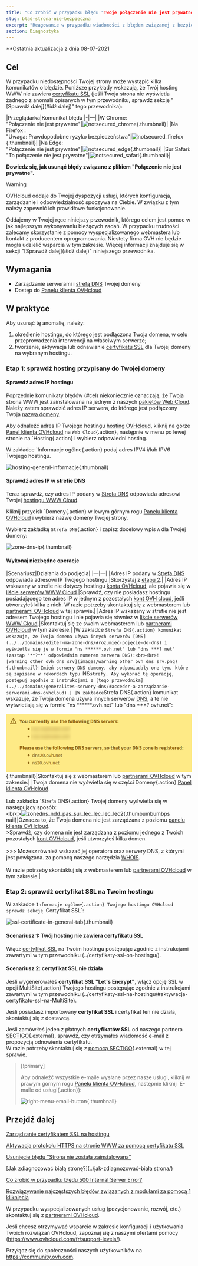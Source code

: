 ```yaml
---
title: "Co zrobić w przypadku błędu "Twoje połączenie nie jest prywatne"?"
slug: blad-strona-nie-bezpieczna
excerpt: "Reagowanie w przypadku wiadomości z błędem związanej z bezpieczeństwem strony"
section: Diagnostyka
---
```


**Ostatnia aktualizacja z dnia 08-07-2021
 
## Cel <a name="cel"></a>

W przypadku niedostępności Twojej strony może wystąpić kilka komunikatów o błędzie. Poniższe przykłady wskazują, że Twój hosting WWW nie zawiera [certyfikatu SSL](../certyfikatów-ssl-na-hostingu/) (jeśli Twoja strona nie wyświetla żadnego z anomalii opisanych w tym przewodniku, sprawdź sekcję "[Sprawdź dalej](#idź dalej)" tego przewodnika): 

|Przeglądarka|Komunikat błędu
|-|—|
|W Chrome:<br>"Połączenie nie jest prywatne"|![notsecured_chrome](images/notsecured_chrome.png){.thumbnail}|
|Na Firefox :<br>"Uwaga: Prawdopodobne ryzyko bezpieczeństwa"|![notsecured_firefox](images/notsecured_firefox.png){.thumbnail}|
|Na Edge:<br>"Połączenie nie jest prywatne"|![notsecured_edge](images/notsecured_edge.png){.thumbnail}|
|Sur Safari:<br>"To połączenie nie jest prywatne"|![notsecured_safari](images/notsecured_safari.png){.thumbnail}|

**Dowiedz się, jak usunąć błędy związane z plikiem "Połączenie nie jest prywatne".**

> [!warning]
>
> OVHcloud oddaje do Twojej dyspozycji usługi, których konfiguracja, zarządzanie i odpowiedzialność spoczywa na Ciebie. W związku z tym należy zapewnić ich prawidłowe funkcjonowanie.
>
> Oddajemy w Twojej ręce niniejszy przewodnik, którego celem jest pomoc w jak najlepszym wykonywaniu bieżących zadań. W przypadku trudności zalecamy skorzystanie z pomocy wyspecjalizowanego webmastera lub kontakt z producentem oprogramowania. Niestety firma OVH nie będzie mogła udzielić wsparcia w tym zakresie. Więcej informacji znajduje się w sekcji "[Sprawdź dalej](#idź dalej)" niniejszego przewodnika.
>

## Wymagania

- Zarządzanie serwerami i [strefą DNS](../.../domains/editer-ma-zone-dns/#rozumie-pojęcie-dns) Twojej domeny
- Dostęp do [Panelu klienta OVHcloud](https://www.ovh.com/auth/?action=gotomanager&from=https://www.ovh.com/fr/&ovhSubsidiary=fr)

## W praktyce

Aby usunąć tę anomalię, należy:

1. określenie hostingu, do którego jest podłączona Twoja domena, w celu przeprowadzenia interwencji na właściwym serwerze;
2. tworzenie, aktywacja lub odnawianie [certyfikatu SSL](../certyfikatów-ssl-na-hostingu/) dla Twojej domeny na wybranym hostingu.

### Etap 1: sprawdź hosting przypisany do Twojej domeny

#### Sprawdź adres IP hostingu

Poprzednie komunikaty błędów (#cel) niekoniecznie oznaczają, że Twoja strona WWW jest zainstalowana na jednym z naszych [pakietów Web Cloud](https://www.ovh.com/fr/hebergement-web/). Należy zatem sprawdzić adres IP serwera, do którego jest podłączony Twoja [nazwa domeny](https://www.ovh.com/fr/domaines/).

Aby odnaleźć adres IP Twojego hostingu [hosting OVHcloud](https://www.ovh.com/fr/hebergement-web/), kliknij na górze [Panel klienta OVHcloud](https://www.ovh.com/auth/?action=gotomanager&from=https://www.ovh.com/fr/&ovhSubsidiary=fr) na `Web Cloud`{.action}, następnie w menu po lewej stronie na `Hosting{.action} i wybierz odpowiedni hosting.

W zakładce `Informacje ogólne{.action} podaj adres IPV4 i/lub IPV6 Twojego hostingu.

![hosting-general-informacje](images/hosting-general-informations.png){.thumbnail}

#### Sprawdź adres IP w strefie DNS

Teraz sprawdź, czy adres IP podany w [Strefa DNS](../../domains/editer-ma-zone-dns/#rozumieć-pojęcie-dns) odpowiada adresowi Twojej [hostingu WWW Cloud](https://www.ovh.com/fr/hebergement-web/).

Kliknij przycisk `Domeny{.action} w lewym górnym rogu [Panelu klienta OVHcloud](https://www.ovh.com/auth/?action=gotomanager&from=https://www.ovh.com/fr/&ovhSubsidiary=fr) i wybierz nazwę domeny Twojej strony.

Wybierz zakładkę `Strefa DNS`{.action} i zapisz docelowy wpis `A` dla Twojej domeny:

![zone-dns-ip](images/zone-dns-ip.png){.thumbnail}

#### Wykonaj niezbędne operacje

|Scenariusz|Działania do podjęcia|
|—|—|
|Adres IP podany w [Strefa DNS](../../domains/editer-ma-zone-dns/) odpowiada adresowi IP Twojego hostingu.|Skorzystaj z [etapu 2](#etape2).|
|Adres IP wskazany w strefie nie dotyczy hostingu [konta OVHcloud](https://www.ovh.com/auth/?action=gotomanager&from=https://www.ovh.com/fr/&ovhSubsidiary=fr), ale pojawia się w [liście serwerów WWW Cloud](../liście-adresów-ip-klastrów-i-hostingów-web/).|Sprawdź, czy nie posiadasz hostingu posiadającego ten adres IP w jednym z pozostałych [kont OVH cloud](https://www.ovh.com/auth/?action=gotomanager&from=https://www.ovh.com/fr/&ovhSubsidiary=fr), jeśli utworzyłeś kilka z nich. W razie potrzeby skontaktuj się z webmasterem lub [partnerami OVHcloud](https://partner.ovhcloud.com/fr/) w tej sprawie.|
|Adres IP wskazany w strefie nie jest adresem Twojego hostingu i nie pojawia się również w [liście serwerów WWW Cloud](../liście-adresów-ip-klastrów-i-hostingów-web/).|Skontaktuj się ze swoim webmasterem lub [partnerami OVHcloud](https://partner.ovhcloud.com/fr/) w tym zakresie.|
|W zakładce `Strefa DNS{.action} komunikat wskazuje, że Twoja domena używa innych serwerów [DNS](../../domains/editer-ma-zone-dns/#rozumieć-pojęcie-do-dns) i wyświetla się je w formie "ns ******.ovh.net" lub "dns ***? net" (zastąp "**?**" odpowiednim numerem serwera DNS):<br><br>![warning_other_ovh_dns_srv](images/warning_other_ovh_dns_srv.png){.thumbnail}|Zmień serwery DNS domeny, aby odpowiadały one tym, które są zapisane w rekordach typu `NS` strefy. Aby wykonać tę operację, postępuj zgodnie z instrukcjami z [tego przewodnika](../../domains/generalites-serwery-dns/#acceder-a-zarządzanie-serwerami-dns-ovhcloud).|
|W zakładce `Strefa DNS{.action} komunikat wskazuje, że Twoja domena używa innych serwerów [DNS](../../domains/editer-ma-zone-dns/#rozumie-pojęcie-de-dns), a te nie wyświetlają się w formie "ns ******.ovh.net" lub "dns ***? ovh.net":<br><br>![warning_external_dns_srv](images/warning_external_dns_srv.png){.thumbnail}|Skontaktuj się z webmasterem lub [partnerami OVHcloud](https://partner.ovhcloud.com/fr/) w tym zakresie.|
|Twoja domena nie wyświetla się w części Domeny\{.action} [Panel klienta OVHcloud](https://www.ovh.com/auth/?action=gotomanager&from=https://www.ovh.com/fr/&ovhSubsidiary=fr).<br><br>Lub zakładka `Strefa DNS{.action} Twojej domeny wyświetla się w następujący sposób:<br><br<>![zonedns_ndd_pas_sur_lec_lec_lec_lec2](images/zonedns_ndd_pas_sur_lec2.png){.thumbumbumbps nail}|Oznacza to, że Twoja domena nie jest zarządzana z poziomu [panelu klienta OVHcloud](https://www.ovh.com/auth/?action=gotomanager&from=https://www.ovh.com/fr/&ovhSubsidiary=fr).<br>>Sprawdź, czy domena nie jest zarządzana z poziomu jednego z Twoich pozostałych [kont OVHcloud](https://www.ovh.com/auth/?action=gotomanager&from=https://www.ovh.com/fr/&ovhSubsidiary=fr), jeśli utworzyłeś kilka domen.<br><br>>>> Możesz również wskazać jej operatora oraz serwery DNS, z którymi jest powiązana. za pomocą naszego narzędzia [WHOIS](https://www.ovh.com/fr/support/outils/check_whois.pl).<br><br>W razie potrzeby skontaktuj się z webmasterem lub [partnerami OVHcloud](https://partner.ovhcloud.com/fr/) w tym zakresie.|

### Etap 2: sprawdź certyfikat SSL na Twoim hostingu <a name="etape2"></a>

W zakładce `Informacje ogólne{.action} Twojego hostingu OVHcloud sprawdź sekcję `Certyfikat SSL`:

![ssl-certificate-in-general-tab](images/ssl-certificate-in-general-tab.png){.thumbnail}

#### Scenariusz 1: Twój hosting nie zawiera certyfikatu SSL

Włącz [certyfikat SSL](https://www.ovh.com/fr/ssl/) na Twoim hostingu postępując zgodnie z instrukcjami zawartymi w tym przewodniku (../certyfikaty-ssl-on-hostingu/).

#### Scenariusz 2: certyfikat SSL nie działa

Jeśli wygenerowałeś **certyfikat SSL "Let's Encrypt"**, włącz opcję SSL w opcji MultiSite{.action} Twojego hostingu postępując zgodnie z instrukcjami zawartymi w tym przewodniku (../certyfikaty-ssl-na-hostingu/#aktywacja-certyfikatu-ssl-na-MultiSite).

Jeśli posiadasz importowany **certyfikat SSL** i certyfikat ten nie działa, skontaktuj się z dostawcą.

Jeśli zamówiłeś jeden z płatnych **certyfikatów SSL** od naszego partnera [SECTIGO](https://sectigo.com/){.external}, sprawdź, czy otrzymałeś wiadomość e-mail z propozycją odnowienia certyfikatu.
<br>W razie potrzeby skontaktuj się z [pomocą SECTIGO](https://sectigo.com/support){.external} w tej sprawie.

> [!primary]
>
> Aby odnaleźć wszystkie e-maile wysłane przez nasze usługi, kliknij w prawym górnym rogu [Panelu klienta OVHcloud](https://www.ovh.com/auth/?action=gotomanager&from=https://www.ovh.com/fr/&ovhSubsidiary=fr), następnie kliknij `E-maile od usługi{.action}):
>
>![right-menu-email-button](images/right-menu-email-button.png){.thumbnail}
>

## Przejdź dalej <a name="idź dalej"></a>

[Zarządzanie certyfikatem SSL na hostingu](../certyfikatami-ssl-na-hostingu/)

[Aktywacja protokołu HTTPS na stronie WWW za pomocą certyfikatu SSL](../zmiana-strony-WWW-https-ssl/)

[Usunięcie błędu "Strona nie została zainstalowana"](../błąd-strona-nie-zainstalowana/)

[Jak zdiagnozować białą stronę?](../jak-zdiagnozować-biała strona/)

[Co zrobić w przypadku błędu 500 Internal Server Error?](../błąd-500-internal-server-error/)

[Rozwiązywanie najczęstszych błędów związanych z modułami za pomocą 1 kliknięcia](../błędy-frequentes-modules-en-1-clic/)
 
W przypadku wyspecjalizowanych usług (pozycjonowanie, rozwój, etc.) skontaktuj się z [partnerami OVHcloud](https://partner.ovhcloud.com/fr/).

Jeśli chcesz otrzymywać wsparcie w zakresie konfiguracji i użytkowania Twoich rozwiązań OVHcloud, zapoznaj się z naszymi ofertami pomocy (https://www.ovhcloud.com/fr/support-levels/).

Przyłącz się do społeczności naszych użytkowników na <https://community.ovh.com>.